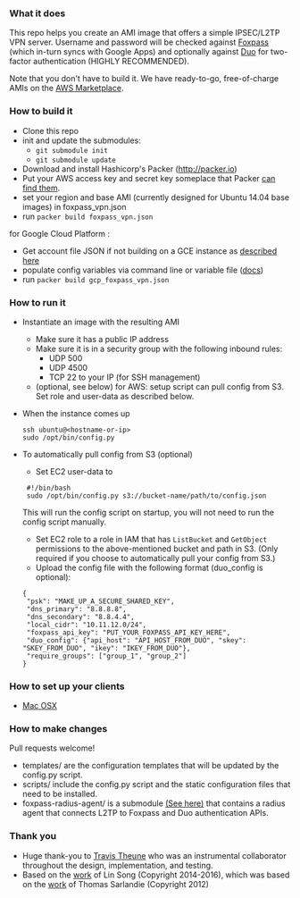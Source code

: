 ### What it does

This repo helps you create an AMI image that offers a simple IPSEC/L2TP VPN server. Username and password will be checked against [Foxpass](https://www.foxpass.com) (which in-turn syncs with Google Apps) and optionally against [Duo](https://www.duo.com) for two-factor authentication (HIGHLY RECOMMENDED).

Note that you don't have to build it. We have ready-to-go, free-of-charge AMIs on the [AWS Marketplace](https://aws.amazon.com/marketplace/pp/B01HMLVKPS).

### How to build it

* Clone this repo
* init and update the submodules:
  * `git submodule init`
  * `git submodule update`
* Download and install Hashicorp's Packer (http://packer.io)
* Put your AWS access key and secret key someplace that Packer [can find them](https://www.packer.io/docs/builders/amazon.html#specifying-amazon-credentials).
* set your region and base AMI (currently designed for Ubuntu 14.04 base images) in foxpass_vpn.json
* run `packer build foxpass_vpn.json`

for Google Cloud Platform :

* Get account file JSON if not building on a GCE instance as [described here](https://www.packer.io/docs/builders/googlecompute.html)
* populate config variables via command line or variable file ([docs](https://www.packer.io/docs/templates/user-variables.html))
* run `packer build gcp_foxpass_vpn.json`

### How to run it

* Instantiate an image with the resulting AMI
  * Make sure it has a public IP address
  * Make sure it is in a security group with the following inbound rules:
    * UDP 500
    * UDP 4500
    * TCP 22 to your IP (for SSH management)
  * (optional, see below) for AWS: setup script can pull config from S3. Set role and user-data as described below.

* When the instance comes up

  ```
  ssh ubuntu@<hostname-or-ip>
  sudo /opt/bin/config.py
  ```

* To automatically pull config from S3 (optional)
  * Set EC2 user-data to

   ```
    #!/bin/bash
    sudo /opt/bin/config.py s3://bucket-name/path/to/config.json
   ```
   This will run the config script on startup, you will not need to run the config script manually.

  * Set EC2 role to a role in IAM that has `ListBucket` and `GetObject` permissions to the above-mentioned bucket and path in S3. (Only required if you choose to automatically pull your config from S3.)
  * Upload the config file with the following format (duo_config is optional):

   ```
   {
    "psk": "MAKE_UP_A_SECURE_SHARED_KEY",
    "dns_primary": "8.8.8.8",
    "dns_secondary": "8.8.4.4",
    "local_cidr": "10.11.12.0/24",
    "foxpass_api_key": "PUT_YOUR_FOXPASS_API_KEY_HERE",
    "duo_config": {"api_host": "API_HOST_FROM_DUO", "skey": "SKEY_FROM_DUO", "ikey": "IKEY_FROM_DUO"},
    "require_groups": ["group_1", "group_2"]
   }
   ```

### How to set up your clients

* [Mac OSX](https://foxpass.readme.io/docs/foxpass-ipsec-vpn-macosx)

### How to make changes

Pull requests welcome!

* templates/ are the configuration templates that will be updated by the config.py script.
* scripts/ include the config.py script and the static configuration files that need to be installed.
* foxpass-radius-agent/ is a submodule [(See here)](https://github.com/foxpass/foxpass-radius-agent) that contains a radius agent that connects L2TP to Foxpass and Duo authentication APIs.

### Thank you
* Huge thank-you to [Travis Theune](https://github.com/ttheune) who was an instrumental collaborator throughout the design, implementation, and testing.
* Based on the [work](https://github.com/hwdsl2/setup-ipsec-vpn/blob/master/vpnsetup.sh) of Lin Song (Copyright 2014-2016), which was based on the [work](https://github.com/sarfata/voodooprivacy/blob/master/voodoo-vpn.sh) of Thomas Sarlandie (Copyright 2012)
